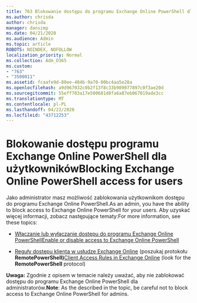 ```yaml
---
title: 763 Blokowanie dostępu do programu Exchange Online PowerShell dla użytkowników
ms.author: chrisda
author: chrisda
manager: dansimp
ms.date: 04/21/2020
ms.audience: Admin
ms.topic: article
ROBOTS: NOINDEX, NOFOLLOW
localization_priority: Normal
ms.collection: Adm_O365
ms.custom:
- "763"
- "3500011"
ms.assetid: fcaafe9d-80ee-404b-9a70-00bc4aa5e28a
ms.openlocfilehash: a9d967032c0b2f13f8c33b989077897c0f3ae20d
ms.sourcegitcommit: 55eff703a17e500681d8fa6a87eb067019ade3cc
ms.translationtype: MT
ms.contentlocale: pl-PL
ms.lasthandoff: 04/22/2020
ms.locfileid: "43712253"
---
```

# <a name="blocking-exchange-online-powershell-access-for-users"></a><span data-ttu-id="6c12d-102">Blokowanie dostępu programu Exchange Online PowerShell dla użytkowników</span><span class="sxs-lookup"><span data-stu-id="6c12d-102">Blocking Exchange Online PowerShell access for users</span></span>
<span data-ttu-id="6c12d-103">Jako administrator masz możliwość zablokowania użytkownikom dostępu do programu Exchange Online PowerShell.</span><span class="sxs-lookup"><span data-stu-id="6c12d-103">As an admin, you have the ability to block access to Exchange Online PowerShell for your users.</span></span> <span data-ttu-id="6c12d-104">Aby uzyskać więcej informacji, zobacz następujące tematy:</span><span class="sxs-lookup"><span data-stu-id="6c12d-104">For more information, see these topics:</span></span>

- [<span data-ttu-id="6c12d-105">Włączanie lub wyłączanie dostępu do programu Exchange Online PowerShell</span><span class="sxs-lookup"><span data-stu-id="6c12d-105">Enable or disable access to Exchange Online PowerShell</span></span>](https://docs.microsoft.com/powershell/exchange/exchange-online/disable-access-to-exchange-online-powershell)

- <span data-ttu-id="6c12d-106">[Reguły dostępu klienta w usłudze Exchange Online](https://technet.microsoft.com/library/mt842508.aspx) (poszukaj protokołu **RemotePowerShell)**</span><span class="sxs-lookup"><span data-stu-id="6c12d-106">[Client Access Rules in Exchange Online](https://technet.microsoft.com/library/mt842508.aspx) (look for the **RemotePowerShell** protocol)</span></span> 

<span data-ttu-id="6c12d-107">**Uwaga:** Zgodnie z opisem w temacie należy uważać, aby nie zablokować dostępu do programu Exchange Online PowerShell dla administratorów.</span><span class="sxs-lookup"><span data-stu-id="6c12d-107">**Note**: As the described in the topic, be careful not to block access to Exchange Online PowerShell for admins.</span></span>

